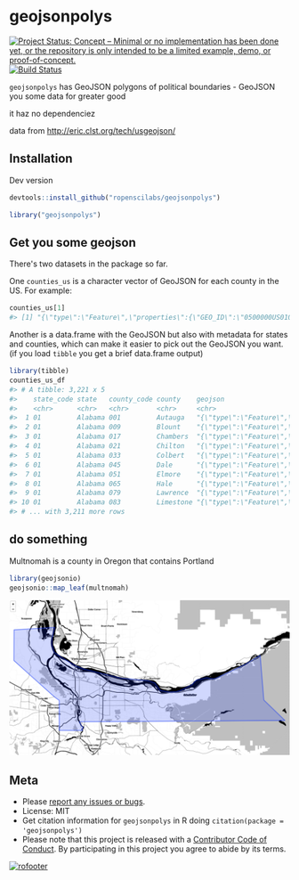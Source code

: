 geojsonpolys
============


[![Project Status: Concept – Minimal or no implementation has been done yet, or the repository is only intended to be a limited example, demo, or proof-of-concept.](http://www.repostatus.org/badges/latest/concept.svg)](http://www.repostatus.org/#concept)
[![Build Status](https://travis-ci.com/ropenscilabs/geojsonpolys.svg?branch=master)](https://travis-ci.com/ropenscilabs/geojsonpolys)

`geojsonpolys` has GeoJSON polygons of political boundaries - GeoJSON you some data for greater good

it haz no dependenciez

data from <http://eric.clst.org/tech/usgeojson/>

## Installation

Dev version


```r
devtools::install_github("ropenscilabs/geojsonpolys")
```


```r
library("geojsonpolys")
```

## Get you some geojson

There's two datasets in the package so far. 

One `counties_us` is a character vector of GeoJSON for each county in the US. For example:


```r
counties_us[1]
#> [1] "{\"type\":\"Feature\",\"properties\":{\"GEO_ID\":\"0500000US01001\",\"STATE\":\"01\",\"COUNTY\":\"001\",\"NAME\":\"Autauga\",\"LSAD\":\"County\",\"CENSUSAREA\":594.436},\"geometry\":{\"type\":\"Polygon\",\"coordinates\":[[[-86.496774,32.344437],[-86.717897,32.402814],[-86.814912,32.340803],[-86.890581,32.502974],[-86.917595,32.664169],[-86.71339,32.661732],[-86.714219,32.705694],[-86.413116,32.707386],[-86.411172,32.409937],[-86.496774,32.344437]]]}}"
```

Another is a data.frame with the GeoJSON but also with metadata for states and counties, which
can make it easier to pick out the GeoJSON you want. (if you load `tibble` you get a brief data.frame 
output)


```r
library(tibble)
counties_us_df
#> # A tibble: 3,221 x 5
#>    state_code state   county_code county    geojson                       
#>    <chr>      <chr>   <chr>       <chr>     <chr>                         
#>  1 01         Alabama 001         Autauga   "{\"type\":\"Feature\",\"prop…
#>  2 01         Alabama 009         Blount    "{\"type\":\"Feature\",\"prop…
#>  3 01         Alabama 017         Chambers  "{\"type\":\"Feature\",\"prop…
#>  4 01         Alabama 021         Chilton   "{\"type\":\"Feature\",\"prop…
#>  5 01         Alabama 033         Colbert   "{\"type\":\"Feature\",\"prop…
#>  6 01         Alabama 045         Dale      "{\"type\":\"Feature\",\"prop…
#>  7 01         Alabama 051         Elmore    "{\"type\":\"Feature\",\"prop…
#>  8 01         Alabama 065         Hale      "{\"type\":\"Feature\",\"prop…
#>  9 01         Alabama 079         Lawrence  "{\"type\":\"Feature\",\"prop…
#> 10 01         Alabama 083         Limestone "{\"type\":\"Feature\",\"prop…
#> # ... with 3,211 more rows
```

## do something

Multnomah is a county in Oregon that contains Portland


```r
library(geojsonio)
geojsonio::map_leaf(multnomah)
```

![multnomah](tools/multnomah.png)

## Meta

* Please [report any issues or bugs](https://github.com/ropenscilabs/geojsonpolys/issues).
* License: MIT
* Get citation information for `geojsonpolys` in R doing `citation(package = 'geojsonpolys')`
* Please note that this project is released with a [Contributor Code of Conduct](CODE_OF_CONDUCT.md).
By participating in this project you agree to abide by its terms.

[![rofooter](https://www.ropensci.org/public_images/github_footer.png)](https://ropensci.org)

